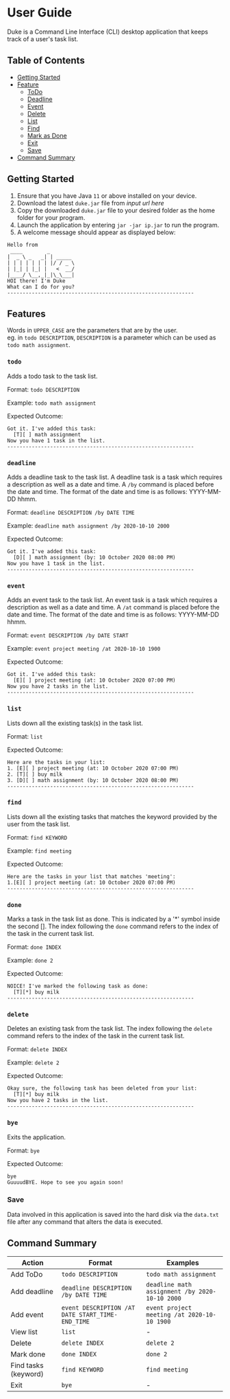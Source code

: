# User Guide
Duke is a Command Line Interface (CLI) desktop application that keeps track of a user's task list.

## Table of Contents
* [Getting Started](#getting-started)
* [Feature](#features)
  * [ToDo](#todo)
  * [Deadline](#deadline)
  * [Event](#event)
  * [Delete](#delete)
  * [List](#list)
  * [Find](#find) 
  * [Mark as Done](#mark-as-done) 
  * [Exit](#exit)
  * [Save](#save)
* [Command Summary](#command-summary)

## Getting Started
1. Ensure that you have Java `11` or above installed on your device.
2. Download the latest `duke.jar` file from _input url here_
3. Copy the downloaded `duke.jar` file to your desired folder as the home folder for your program.
4. Launch the application by entering `jar -jar ip.jar` to run the program. 
5. A welcome message should appear as displayed below:

```
Hello from
 ____        _        
|  _ \ _   _| | _____ 
| | | | | | | |/ / _ \
| |_| | |_| |   <  __/
|____/ \__,_|_|\_\___|
HOI there! I'm Duke
What can I do for you?
-------------------------------------------------------------
```

## Features 
Words in `UPPER_CASE` are the parameters that are by the user.\
eg. in `todo DESCRIPTION`, `DESCRIPTION` is a parameter which can be used as `todo math assignment`.

### **`todo`** 
Adds a todo task to the task list. 

Format: `todo DESCRIPTION`

Example: `todo math assignment`

Expected Outcome:
```
Got it. I've added this task:
  [T][ ] math assignment
Now you have 1 task in the list.
-------------------------------------------------------------
```

### **`deadline`**
Adds a deadline task to the task list. A deadline task is a task which requires a description as well as a date and time.
A `/by` command is placed before the date and time. The format of the date and time is as follows: YYYY-MM-DD hhmm.

Format: `deadline DESCRIPTION /by DATE TIME`

Example: `deadline math assignment /by 2020-10-10 2000`

Expected Outcome: 
```
Got it. I've added this task:
  [D][ ] math assignment (by: 10 October 2020 08:00 PM)
Now you have 1 task in the list.
-------------------------------------------------------------
```

### **`event`**
Adds an event task to the task list. An event task is a task which requires a description as well as a date and time.
A `/at` command is placed before the date and time. The format of the date and time is as follows: YYYY-MM-DD hhmm.

Format: `event DESCRIPTION /by DATE START`

Example: `event project meeting /at 2020-10-10 1900`

Expected Outcome: 
```
Got it. I've added this task:
  [E][ ] project meeting (at: 10 October 2020 07:00 PM)
Now you have 2 tasks in the list.
-------------------------------------------------------------
```

### **`list`**
Lists down all the existing task(s) in the task list.

Format: `list`

Expected Outcome: 
```
Here are the tasks in your list:
1. [E][ ] project meeting (at: 10 October 2020 07:00 PM)
2. [T][ ] buy milk
3. [D][ ] math assignment (by: 10 October 2020 08:00 PM)
-------------------------------------------------------------
```

### **`find`**
Lists down all the existing tasks that matches the keyword provided by the user from the task list.

Format: `find KEYWORD`

Example: `find meeting`

Expected Outcome: 
```
Here are the tasks in your list that matches 'meeting':
1.[E][ ] project meeting (at: 10 October 2020 07:00 PM)
-------------------------------------------------------------
```

### **`done`**
Marks a task in the task list as done. This is indicated by a '\*' symbol inside the second [].
The index following the `done` command refers to the index of the task in the current task list.

Format: `done INDEX`

Example: `done 2`

Expected Outcome: 
```
NOICE! I've marked the following task as done:
  [T][*] buy milk
-------------------------------------------------------------
```

### **`delete`**
Deletes an existing task from the task list. The index following the `delete` command refers to the index of the task in the current task list.

Format: `delete INDEX`

Example: `delete 2`

Expected Outcome: 
```
Okay sure, the following task has been deleted from your list:
  [T][*] buy milk
Now you have 2 tasks in the list.
-------------------------------------------------------------
```

### **`bye`**
Exits the application.

Format: `bye`

Expected Outcome: 
```
bye
GuuuudBYE. Hope to see you again soon!
```

### Save 
Data involved in this application is saved into the hard disk via the `data.txt` file after any command that alters the data is executed. 

## Command Summary

| Action | Format | Examples |
| ------------- | ------------- |------------- |
| Add ToDo | `todo DESCRIPTION` | `todo math assignment` |
| Add deadline | `deadline DESCRIPTION /by DATE TIME` | `deadline math assignment /by 2020-10-10 2000` |
| Add event | `event DESCRIPTION /AT DATE START_TIME-END_TIME` | `event project meeting /at 2020-10-10 1900` |
| View list | `list` | -
| Delete | `delete INDEX` | `delete 2` |
| Mark done | `done INDEX` | `done 2` |
| Find tasks (keyword)  | `find KEYWORD` | `find meeting` |
| Exit | `bye` | - |

